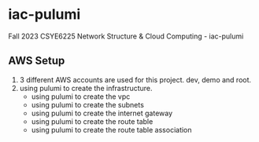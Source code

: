# iac-pulumi
Fall 2023 CSYE6225 Network Structure &amp; Cloud Computing - iac-pulumi

## AWS Setup
1. 3 different AWS accounts are used for this project. dev, demo and root.
2. using pulumi to create the infrastructure.
   - using pulumi to create the vpc
   - using pulumi to create the subnets
   - using pulumi to create the internet gateway
   - using pulumi to create the route table
   - using pulumi to create the route table association

